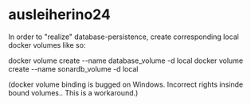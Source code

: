 # ausleiherino24

In order to "realize" database-persistence, create corresponding local docker volumes like so:

docker volume create --name database_volume -d local
docker volume create --name sonardb_volume -d local
			
(docker volume binding is bugged on Windows. Incorrect rights insinde bound volumes.. This is a workaround.)
